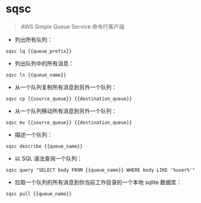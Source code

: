 # sqsc

> AWS Simple Queue Service 命令行客户端

- 列出所有队列：

`sqsc lq {{queue_prefix}}`

- 列出队列中的所有消息：

`sqsc ls {{queue_name}}`

- 从一个队列复制所有消息到另外一个队列：

`sqsc cp {{source_queue}} {{destination_queue}}`

- 从一个队列移动所有消息到另外一个队列：

`sqsc mv {{source_queue}} {{destination_queue}}`

- 描述一个队列：

`sqsc describe {{queue_name}}`

- 以 SQL 语法查询一个队列：

`sqsc query "SELECT body FROM {{queue_name}} WHERE body LIKE '%user%'"`

- 拉取一个队列的所有消息到你当前工作目录的一个本地 sqlite 数据库：

`sqsc pull {{queue_name}}`

[#]: contributors: ([王興與·區塊鏈·Linux中國])